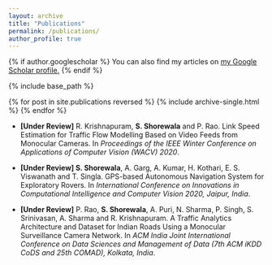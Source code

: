 ```yaml
---
layout: archive
title: "Publications"
permalink: /publications/
author_profile: true
---
```


{% if author.googlescholar %}
  You can also find my articles on <u><a href="{{author.googlescholar}}">my Google Scholar profile</a>.</u>
{% endif %}

{% include base_path %}

{% for post in site.publications reversed %}
  {% include archive-single.html %}
{% endfor %}

<p align="justify">
  
* <b>[Under Review]</b> R. Krishnapuram, <b>S. Shorewala</b> and P. Rao. Link Speed Estimation for Traffic Flow Modelling Based
on Video Feeds from Monocular Cameras. In <i>Proceedings of the IEEE Winter Conference on Applications of Computer
Vision (WACV) 2020</i>.

* <b>[Under Review] S. Shorewala</b>, A. Garg, A. Kumar, H. Kothari, E. S. Viswanath and T. Singla. GPS-based Autonomous
Navigation System for Exploratory Rovers. In <i>International Conference on Innovations in Computational Intelligence and
Computer Vision 2020, Jaipur, India</i>. 


* <b>[Under Review]</b> P. Rao, <b>S. Shorewala</b>, A. Puri, N. Sharma, P. Singh, S. Srinivasan, A. Sharma and R. Krishnapuram. A Traffic Analytics Architecture and Dataset for Indian Roads Using a Monocular Surveillance Camera Network. In <i>ACM India Joint International Conference on Data Sciences and Management of Data (7th ACM iKDD CoDS and 25th COMAD), Kolkata, India</i>. 

</p>
